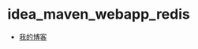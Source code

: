 # idea_maven_webapp_redis 



<ul>
  <li><a href="www.zhangqiang2017.com" target="_blank">我的博客</a></li>
 
</ul>
